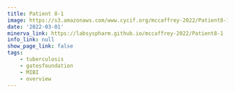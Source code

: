 ```yaml
---
title: Patient 8-1
image: https://s3.amazonaws.com/www.cycif.org/mccaffrey-2022/Patient8-1/CD45_13__CD45/0_0_0.jpg
date: '2022-03-01'
minerva_link: https://labsyspharm.github.io/mccaffrey-2022/Patient8-1
info_link: null
show_page_link: false
tags:
    - tuberculosis
    - gatesfoundation
    - MIBI
    - overview
---
```

